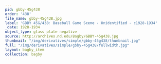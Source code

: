 ```yaml
---
pid: gbby-45g438
order: '438'
file_name: gbby-45g438.jpg
label: 'GBBY 45G/438: Baseball Game Scene - Unidentified - c1928-1934'
_date: 1928-1934
object_type: glass plate negative
source: http://archives.nd.edu/Bagby/GBBY-45g438.jpg
thumbnail: "/img/derivatives/simple/gbby-45g438/thumbnail.jpg"
full: "/img/derivatives/simple/gbby-45g438/fullwidth.jpg"
layout: bagby_item
collection: bagby
---
```


